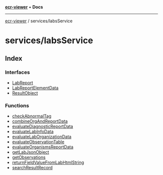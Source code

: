 [**ecr-viewer**](../../README.md) • **Docs**

***

[ecr-viewer](../../README.md) / services/labsService

# services/labsService

## Index

### Interfaces

- [LabReport](interfaces/LabReport.md)
- [LabReportElementData](interfaces/LabReportElementData.md)
- [ResultObject](interfaces/ResultObject.md)

### Functions

- [checkAbnormalTag](functions/checkAbnormalTag.md)
- [combineOrgAndReportData](functions/combineOrgAndReportData.md)
- [evaluateDiagnosticReportData](functions/evaluateDiagnosticReportData.md)
- [evaluateLabInfoData](functions/evaluateLabInfoData.md)
- [evaluateLabOrganizationData](functions/evaluateLabOrganizationData.md)
- [evaluateObservationTable](functions/evaluateObservationTable.md)
- [evaluateOrganismsReportData](functions/evaluateOrganismsReportData.md)
- [getLabJsonObject](functions/getLabJsonObject.md)
- [getObservations](functions/getObservations.md)
- [returnFieldValueFromLabHtmlString](functions/returnFieldValueFromLabHtmlString.md)
- [searchResultRecord](functions/searchResultRecord.md)
